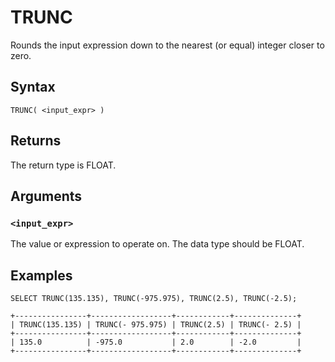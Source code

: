 # TRUNC

Rounds the input expression down to the nearest (or equal) integer closer to zero.

## Syntax

```scopeql
TRUNC( <input_expr> )
```

## Returns

The return type is FLOAT.

## Arguments

### `<input_expr>`

The value or expression to operate on. The data type should be FLOAT.

## Examples

```scopeql
SELECT TRUNC(135.135), TRUNC(-975.975), TRUNC(2.5), TRUNC(-2.5);
```

```
+----------------+------------------+------------+--------------+
| TRUNC(135.135) | TRUNC(- 975.975) | TRUNC(2.5) | TRUNC(- 2.5) |
+----------------+------------------+------------+--------------+
| 135.0          | -975.0           | 2.0        | -2.0         |
+----------------+------------------+------------+--------------+
```
